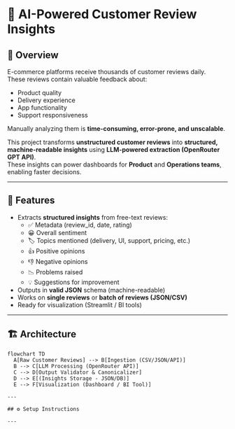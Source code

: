 # 🧠 AI-Powered Customer Review Insights

## 📌 Overview
E-commerce platforms receive thousands of customer reviews daily.  
These reviews contain valuable feedback about:
- Product quality
- Delivery experience
- App functionality
- Support responsiveness

Manually analyzing them is **time-consuming, error-prone, and unscalable**.  

This project transforms **unstructured customer reviews** into **structured, machine-readable insights** using **LLM-powered extraction (OpenRouter GPT API)**.  
These insights can power dashboards for **Product** and **Operations teams**, enabling faster decisions.

---

## 🎯 Features
- Extracts **structured insights** from free-text reviews:
  - ✅ Metadata (review_id, date, rating)
  - 😀 Overall sentiment
  - 🏷️ Topics mentioned (delivery, UI, support, pricing, etc.)
  - 👍 Positive opinions
  - 👎 Negative opinions
  - 📉 Problems raised
  - 💡 Suggestions for improvement
- Outputs in **valid JSON** schema (machine-readable)
- Works on **single reviews** or **batch of reviews (JSON/CSV)**
- Ready for visualization (Streamlit / BI tools)

---

## 🏗️ Architecture

```mermaid
flowchart TD
  A[Raw Customer Reviews] --> B[Ingestion (CSV/JSON/API)]
  B --> C[LLM Processing (OpenRouter API)]
  C --> D[Output Validator & Canonicalizer]
  D --> E[(Insights Storage - JSON/DB)]
  E --> F[Visualization (Dashboard / BI Tool)]

---

## ⚙️ Setup Instructions

---